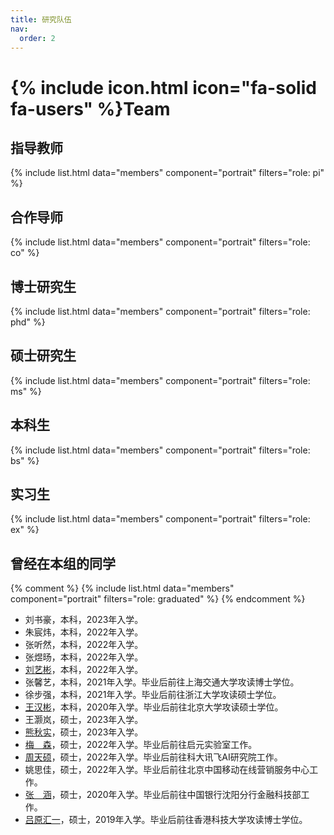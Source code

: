 ```yaml
---
title: 研究队伍
nav:
  order: 2
---
```


# {% include icon.html icon="fa-solid fa-users" %}Team

## 指导教师
{% include list.html data="members" component="portrait" filters="role: pi" %}

## 合作导师
{% include list.html data="members" component="portrait" filters="role: co" %}

## 博士研究生
{% include list.html data="members" component="portrait" filters="role: phd" %}

## 硕士研究生
{% include list.html data="members" component="portrait" filters="role: ms" %}

## 本科生
{% include list.html data="members" component="portrait" filters="role: bs" %}

## 实习生
{% include list.html data="members" component="portrait" filters="role: ex" %}

## 曾经在本组的同学
{% comment %}
{% include list.html data="members" component="portrait" filters="role: graduated" %}
{% endcomment %}

- 刘书豪，本科，2023年入学。
- 朱宸炜，本科，2022年入学。
- 张听然，本科，2022年入学。
- 张煜旸，本科，2022年入学。
- [刘艺彬](https://10-oasis-01.github.io/)，本科，2022年入学。
- 张馨艺，本科，2021年入学。毕业后前往上海交通大学攻读博士学位。
- 徐步强，本科，2021年入学。毕业后前往浙江大学攻读硕士学位。
- [王汉彬](https://wanghanbinpanda.github.io/)，本科，2020年入学。毕业后前往北京大学攻读硕士学位。
- 王灏岚，硕士，2023年入学。
- [熊秋实](https://qiushixiong.github.io/)，硕士，2023年入学。
- [梅　森](https://scholar.google.com/citations?user=JWqmlrcAAAAJ)，硕士，2022年入学。毕业后前往启元实验室工作。
- [周天硕](https://whale-z.github.io/)，硕士，2022年入学。毕业后前往科大讯飞AI研究院工作。
- 姚思佳，硕士，2022年入学。毕业后前往北京中国移动在线营销服务中心工作。
- [张　涵](https://zhanghan9797.github.io/)，硕士，2020年入学。毕业后前往中国银行沈阳分行金融科技部工作。
- [吕原汇一](https://qc-ly.github.io/)，硕士，2019年入学。毕业后前往香港科技大学攻读博士学位。